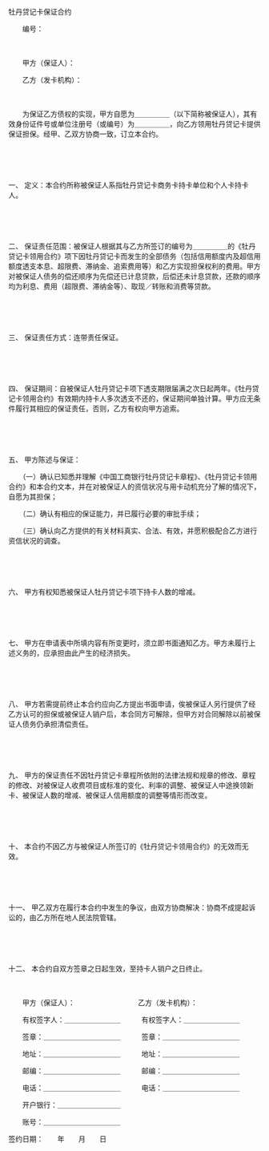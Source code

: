 



牡丹贷记卡保证合约



 

　　编号：

　　

　　甲方（保证人）：

　　乙方（发卡机构）：

　　

　　为保证乙方债权的实现，甲方自愿为＿＿＿＿＿（以下简称被保证人），其有效身份证件号或单位注册号（或编号）为＿＿＿＿＿，向乙方领用牡丹贷记卡提供保证担保。经甲、乙双方协商一致，订立本合约。

　　

　　

一、
定义：本合约所称被保证人系指牡丹贷记卡商务卡持卡单位和个人卡持卡人。

　　

　　

二、
保证责任范围：被保证人根据其与乙方所签订的编号为＿＿＿＿＿的《牡丹贷记卡领用合约》项下因牡丹贷记卡而发生的全部债务（包括信用额度内及超信用额度透支本息、超限费、滞纳金、追索费用等）和乙方实现担保权利的费用。甲方对被保证人债务的偿还顺序为先偿还已计息贷款，后偿还未计息贷款，还款的顺序均为利息、费用（超限费、滞纳金等）、取现／转账和消费等贷款。

　　

　　

三、
保证责任方式：连带责任保证。

　　

　　

四、
保证期间：自被保证人牡丹贷记卡项下透支期限届满之次日起两年。《牡丹贷记卡领用合约》有效期内持卡人多次透支不还的，保证期间单独计算。甲方应无条件履行其相应的保证责任，否则，乙方有权向甲方追索。

　　

　　

五、
甲方陈述与保证：

　　（一）确认已知悉并理解《中国工商银行牡丹贷记卡章程》、《牡丹贷记卡领用合约》和本合约文本，并在对被保证人的资信状况与用卡动机充分了解的情况下，自愿为其担保；

　　（二）确认有相应的保证能力，并已履行必要的审批手续；

　　（三）确认向乙方提供的有关材料真实、合法、有效，并愿积极配合乙方进行资信状况的调查。

　　

　　

六、
甲方有权知悉被保证人牡丹贷记卡项下持卡人数的增减。

　　

　　

七、
甲方在申请表中所填内容有所变更时，须立即书面通知乙方。甲方未履行上述义务的，应承担由此产生的经济损失。

　　

　　

八、
甲方若需提前终止本合约应向乙方提出书面申请，俟被保证人另行提供了经乙方认可的担保或被保证人销户后，本合同方可解除，但甲方对合同解除以前被保证人债务仍承担清偿责任。

　　

　　

九、
甲方的保证责任不因牡丹贷记卡章程所依附的法律法规和规章的修改、章程的修改、对被保证人收费项目或标准的变化、利率的调整、被保证人中途换领新卡、被保证人数的增减、被保证人信用额度的调整等情形而改变。

　　

　　

十、
本合约不因乙方与被保证人所签订的《牡丹贷记卡领用合约》的无效而无效。

　　

　　

十一、
甲乙双方在履行本合约中发生的争议，由双方协商解决：协商不成提起诉讼的，由乙方所在地人民法院管辖。

　　

　　

十二、
本合约自双方签章之日起生效，至持卡人销户之日终止。　　

　　

　　甲方（保证人）：　　　　　　　　　乙方（发卡机构）：　　

　　有权签字人：＿＿＿＿＿＿＿＿　　　有权签字人：＿＿＿＿＿＿＿＿

　　签章：＿＿＿＿＿＿＿＿＿＿＿　　　签章：＿＿＿＿＿＿＿＿＿＿＿

　　地址：＿＿＿＿＿＿＿＿＿＿＿　　　地址：＿＿＿＿＿＿＿＿＿＿＿

　　邮编：＿＿＿＿＿＿＿＿＿＿＿　　　邮编：＿＿＿＿＿＿＿＿＿＿＿

　　电话：＿＿＿＿＿＿＿＿＿＿＿　　　电话：＿＿＿＿＿＿＿＿＿＿＿

　　开户银行：＿＿＿＿＿＿＿＿＿

　　账号：＿＿＿＿＿＿＿＿＿＿＿　　　　　　　　　　　　　　　　　　　


 签约日期：　　年　　月　　日
 
　　

